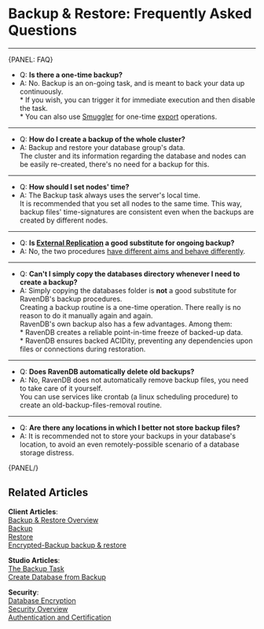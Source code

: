 ﻿# Backup & Restore: Frequently Asked Questions  

---

{PANEL: FAQ}

* Q: **Is there a one-time backup?**
* A: No. Backup is an on-going task, and is meant to back your data up continuously.  
      * If you wish, you can trigger it for immediate execution and then disable the task.  
      * You can also use [Smuggler](../../../../client-api/smuggler/what-is-smuggler#what-is-smuggler) for one-time [export](../../../../client-api/smuggler/what-is-smuggler#export) operations.  

---

* Q: **How do I create a backup of the whole cluster?**  
* A: Backup and restore your database group's data.  
     The cluster and its information regarding the database and nodes can be easily re-created, there's no need for a backup for this.  

---

* Q: **How should I set nodes' time?**
* A: The Backup task always uses the server's local time.  
     It is recommended that you set all nodes to the same time. This way, backup files' time-signatures are consistent even when the backups are created by different nodes.  

---

* Q: **Is [External Replication](../../../../studio/database/tasks/ongoing-tasks/external-replication-task) a good substitute for ongoing backup?**  
* A: No, the two procedures [have different aims and behave differently](../../../../studio/database/tasks/ongoing-tasks/backup-task#backup-task--vs--replication-task).  

---

* Q: **Can't I simply copy the databases directory whenever I need to create a backup?**  
* A: Simply copying the databases folder is **not** a good substitute for RavenDB's backup procedures.  
     Creating a backup routine is a one-time operation. There really is no reason to do it manually again and again.  
     RavenDB's own backup also has a few advantages. Among them:  
      * RavenDB creates a reliable point-in-time freeze of backed-up data.  
      * RavenDB ensures backed ACIDity, preventing any dependencies upon files or connections during restoration.  

---

* Q: **Does RavenDB automatically delete old backups?**  
* A: No, RavenDB does not automatically remove backup files, you need to take care of it yourself.  
     You can use services like crontab (a linux scheduling procedure) to create an old-backup-files-removal routine.  

---

* Q: **Are there any locations in which I better not store backup files?**  
* A: It is recommended not to store your backups in your database's location, to avoid an even remotely-possible scenario of a database storage distress.  
     
{PANEL/}

## Related Articles
**Client Articles**:  
[Backup & Restore Overview](../../../../client-api/operations/maintenance/backup/overview)  
[Backup](../../../../client-api/operations/maintenance/backup/backup)  
[Restore](../../../../client-api/operations/maintenance/backup/restore)  
[Encrypted-Backup backup & restore](../../../../client-api/operations/maintenance/backup/encrypted-backup)  

**Studio Articles**:  
[The Backup Task](../../../../studio/database/tasks/ongoing-tasks/backup-task)  
[Create Database from Backup](../../../../studio/server/databases/create-new-database/from-backup)  

**Security**:  
[Database Encryption](../../../../server/security/encryption/database-encryption)  
[Security Overview](../../../../server/security/overview)  
[Authentication and Certification](../../../../server/security/authentication/certificate-configuration)  

